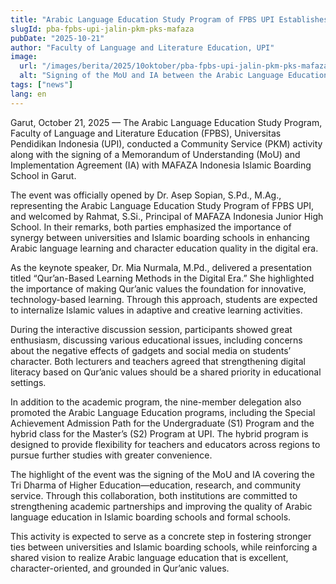 ```yaml
---
title: "Arabic Language Education Study Program of FPBS UPI Establishes PKM and MoU with MAFAZA Indonesia Islamic Boarding School"
slugId: pba-fpbs-upi-jalin-pkm-pks-mafaza
pubDate: "2025-10-21"
author: "Faculty of Language and Literature Education, UPI"
image:
  url: "/images/berita/2025/10oktober/pba-fpbs-upi-jalin-pkm-pks-mafaza.webp"
  alt: "Signing of the MoU and IA between the Arabic Language Education Study Program of FPBS UPI and MAFAZA Indonesia Islamic Boarding School in Garut"
tags: ["news"]
lang: en
---
```


Garut, October 21, 2025 — The Arabic Language Education Study Program, Faculty of Language and Literature Education (FPBS), Universitas Pendidikan Indonesia (UPI), conducted a Community Service (PKM) activity along with the signing of a Memorandum of Understanding (MoU) and Implementation Agreement (IA) with MAFAZA Indonesia Islamic Boarding School in Garut.

The event was officially opened by Dr. Asep Sopian, S.Pd., M.Ag., representing the Arabic Language Education Study Program of FPBS UPI, and welcomed by Rahmat, S.Si., Principal of MAFAZA Indonesia Junior High School. In their remarks, both parties emphasized the importance of synergy between universities and Islamic boarding schools in enhancing Arabic language learning and character education quality in the digital era.

As the keynote speaker, Dr. Mia Nurmala, M.Pd., delivered a presentation titled “Qur’an-Based Learning Methods in the Digital Era.” She highlighted the importance of making Qur’anic values the foundation for innovative, technology-based learning. Through this approach, students are expected to internalize Islamic values in adaptive and creative learning activities.

During the interactive discussion session, participants showed great enthusiasm, discussing various educational issues, including concerns about the negative effects of gadgets and social media on students’ character. Both lecturers and teachers agreed that strengthening digital literacy based on Qur’anic values should be a shared priority in educational settings.

In addition to the academic program, the nine-member delegation also promoted the Arabic Language Education programs, including the Special Achievement Admission Path for the Undergraduate (S1) Program and the hybrid class for the Master’s (S2) Program at UPI. The hybrid program is designed to provide flexibility for teachers and educators across regions to pursue further studies with greater convenience.

The highlight of the event was the signing of the MoU and IA covering the Tri Dharma of Higher Education—education, research, and community service. Through this collaboration, both institutions are committed to strengthening academic partnerships and improving the quality of Arabic language education in Islamic boarding schools and formal schools.

This activity is expected to serve as a concrete step in fostering stronger ties between universities and Islamic boarding schools, while reinforcing a shared vision to realize Arabic language education that is excellent, character-oriented, and grounded in Qur’anic values.
